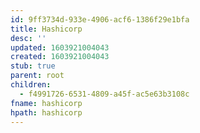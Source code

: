 ```yaml
---
id: 9ff3734d-933e-4906-acf6-1386f29e1bfa
title: Hashicorp
desc: ''
updated: 1603921004043
created: 1603921004043
stub: true
parent: root
children:
  - f4991726-6531-4809-a45f-ac5e63b3108c
fname: hashicorp
hpath: hashicorp
---
```



